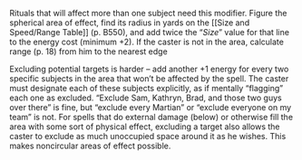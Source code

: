 
Rituals that will affect more than one subject need this modifier. Figure the spherical area of effect, find its radius in yards on the [[Size and Speed/Range Table]] (p. B550), and add twice the “*Size*” value for that line to the energy cost (minimum +2). If the caster is not in the area, calculate range (p. 18) from him to the nearest edge

Excluding potential targets is harder – add another +1 energy for every two specific subjects in the area that won’t be affected by the spell. The caster must designate each of these subjects explicitly, as if mentally “flagging” each one as excluded. “Exclude Sam, Kathryn, Brad, and those two guys over there” is fine, but “exclude every Martian” or “exclude everyone on my team” is not. For spells that do external damage (below) or otherwise fill the area with some sort of physical effect, excluding a target also allows the caster to exclude as much unoccupied space around it as he wishes. This makes noncircular areas of effect possible.